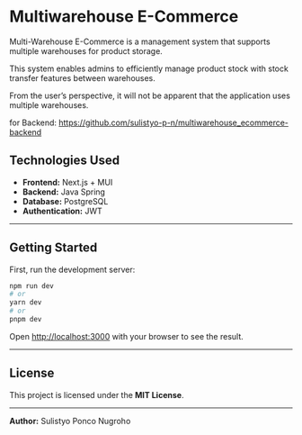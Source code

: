 # Multiwarehouse E-Commerce

Multi-Warehouse E-Commerce is a management system that supports multiple warehouses for product storage.

This system enables admins to efficiently manage product stock with stock transfer features between warehouses.

From the user’s perspective, it will not be apparent that the application uses multiple warehouses.

for Backend: https://github.com/sulistyo-p-n/multiwarehouse_ecommerce-backend

## Technologies Used

- **Frontend:** Next.js + MUI
- **Backend:** Java Spring
- **Database:** PostgreSQL
- **Authentication:** JWT

---

## Getting Started

First, run the development server:

```bash
npm run dev
# or
yarn dev
# or
pnpm dev
```

Open [http://localhost:3000](http://localhost:3000) with your browser to see the result.

---
## License
This project is licensed under the **MIT License**.

---
**Author:** Sulistyo Ponco Nugroho

